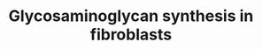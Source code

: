 ---
annotations:
- id: CL:0000057
  parent: animal cell
  type: Cell Type Ontology
  value: fibroblast
- id: PW:0000002
  parent: classic metabolic pathway
  type: Pathway Ontology
  value: classic metabolic pathway
- id: PW:0000157
  parent: classic metabolic pathway
  type: Pathway Ontology
  value: glycosaminoglycan metabolic pathway
authors:
- Juliablad
- Eweitz
citedin: ''
communities: []
description: 'Glycosaminoglycans (GAGs) are key components of the extracellular matrix
  secreted by fibroblasts. This pathway shows the metabolic reactions necessary to
  synthesize three types of GAGs, namely chondroitin sulfate, dermatan sulfate and
  heparan sulfate. The synthesis takes place in the Golgi apparatus and begins with
  UDP-α-D-xylose. After this molecule is converted to 3-β-D-glucosyluronate-3-β-D-galactosyl-4-β-D-galactosyl-O-β-D-xylosyl-[protein]
  via three metabolic reactions, the pathway separates into two branches. One of them
  leads to the synthesis of chondroitin sulfate and dermatan (di)sulfate, while the
  other ends with heparan mono-, bi- or trisulfate. Some of the reactions are catalyzed
  by unknown enzymes that should be researched in the future. This pathway was created
  based on the information from the pathways found in MetaCyc and HumanCyc databases
  (see Bibliography). As some of the metabolites do not have identifiers in databases
  supported by PathVisio (such as ChEBI or KEGG), their MetaNetX IDs were added in
  the comments. '
last-edited: 2024-07-22
ndex: null
organisms:
- Homo sapiens
redirect_from:
- /index.php/Pathway:WP5395
- /instance/WP5395
- /instance/WP5395_r134439
revision: r134439
schema-jsonld:
- '@context': https://schema.org/
  '@id': https://wikipathways.github.io/pathways/WP5395.html
  '@type': Dataset
  creator:
    '@type': Organization
    name: WikiPathways
  description: 'Glycosaminoglycans (GAGs) are key components of the extracellular
    matrix secreted by fibroblasts. This pathway shows the metabolic reactions necessary
    to synthesize three types of GAGs, namely chondroitin sulfate, dermatan sulfate
    and heparan sulfate. The synthesis takes place in the Golgi apparatus and begins
    with UDP-α-D-xylose. After this molecule is converted to 3-β-D-glucosyluronate-3-β-D-galactosyl-4-β-D-galactosyl-O-β-D-xylosyl-[protein]
    via three metabolic reactions, the pathway separates into two branches. One of
    them leads to the synthesis of chondroitin sulfate and dermatan (di)sulfate, while
    the other ends with heparan mono-, bi- or trisulfate. Some of the reactions are
    catalyzed by unknown enzymes that should be researched in the future. This pathway
    was created based on the information from the pathways found in MetaCyc and HumanCyc
    databases (see Bibliography). As some of the metabolites do not have identifiers
    in databases supported by PathVisio (such as ChEBI or KEGG), their MetaNetX IDs
    were added in the comments. '
  keywords:
  - 3-O-(β-D-xylosyl)-L-seryl-[protein]
  - 3-β-D-galactosyl-4-β-D-galactosyl-O-β-D-xylosyl-[protein]
  - 3-β-D-glucosyluronate-3-β-D-galactosyl-4-β-D-galactosyl-O-β-D-xylosyl-[protein]
  - 4-β-D-galactosyl-O-β-D-xylosyl-[protein]
  - B3GALT6
  - B3GAT1
  - B3GAT2
  - B3GAT3
  - B4GALT7
  - CHPF
  - CHPF2
  - CHST1
  - CHST11
  - CHST12
  - CHST13
  - CHST14
  - CHST15
  - CHST3
  - CHST7
  - CHSY1
  - CHSY3
  - CSGALNACT1
  - CSGALNACT2
  - Chondroitin-[core protein]
  - DSE
  - Deacetylated heparosan-[core protein]
  - Dermatan-Sulfate
  - Dermatan-[core protein]
  - EXT1
  - EXT2
  - EXTL1
  - EXTL2
  - EXTL3
  - GLCE
  - HS2ST1
  - HS3ST1
  - HS3ST2
  - HS3ST3A1
  - HS3ST3B1
  - HS6ST1
  - HS6ST2
  - HS6ST3
  - Heparosan-[core protein]
  - NDST1
  - NDST2
  - NDST3
  - NDST4
  - UDP-N-acetyl-α-D-galactosamine
  - UDP-α-D-galactose
  - UDP-α-D-glucuronate
  - UDP-α-D-xylose
  - UST
  - XYLT1
  - XYLT2
  - '[Heparan sulfate] containing GlcNS'
  - '[Heparosan]-containing α-L-iduronate'
  - chondroitin 4'-sulfate
  - chondroitin 6'-sulfate
  - heparin-glucosamine-3-O-sulfate
  license: CC0
  name: Glycosaminoglycan synthesis in fibroblasts
seo: CreativeWork
title: Glycosaminoglycan synthesis in fibroblasts
wpid: WP5395
---